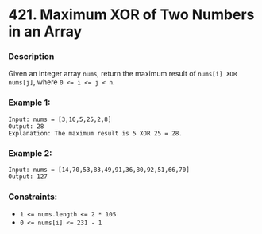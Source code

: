# 421. Maximum XOR of Two Numbers in an Array

### Description

Given an integer array `nums`, return the maximum result of `nums[i] XOR nums[j]`, where `0 <= i <= j < n`.

 

### Example 1:

```
Input: nums = [3,10,5,25,2,8]
Output: 28
Explanation: The maximum result is 5 XOR 25 = 28.
```

### Example 2:

```
Input: nums = [14,70,53,83,49,91,36,80,92,51,66,70]
Output: 127
```

### Constraints:

 - `1 <= nums.length <= 2 * 105`
 - `0 <= nums[i] <= 231 - 1`



